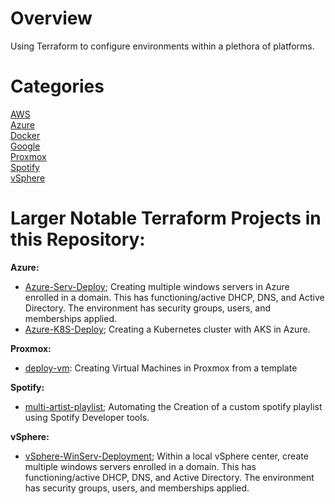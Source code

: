 # Overview
Using Terraform to configure environments within a plethora of platforms. 
# Categories
[AWS](https://github.com/Cinderblook/tacklebox/tree/main/Terraform/AWS) <br>
[Azure](https://github.com/Cinderblook/tacklebox/tree/main/Terraform/Azure) <br>
[Docker](https://github.com/Cinderblook/tacklebox/tree/main/Terraform/Docker) <br>
[Google](https://github.com/Cinderblook/tacklebox/tree/main/Terraform/GCP) <br>
[Proxmox](https://github.com/Cinderblook/tacklebox/tree/main/Terraform/Proxmox) <br>
[Spotify](https://github.com/Cinderblook/tacklebox/tree/main/Terraform/Spotify) <br>
[vSphere](https://github.com/Cinderblook/tacklebox/tree/main/Terraform/vSphere) <br>

# Larger Notable Terraform Projects in this Repository:
**Azure:**
* [Azure-Serv-Deploy](); Creating multiple windows servers in Azure enrolled in a domain. This has functioning/active DHCP, DNS, and Active Directory. The environment has security groups, users, and memberships applied. 
* [Azure-K8S-Deploy](); Creating a Kubernetes cluster with AKS in Azure.

**Proxmox:**
* [deploy-vm](): Creating Virtual Machines in Proxmox from a template

**Spotify:**
* [multi-artist-playlist](); Automating the Creation of a custom spotify playlist using Spotify Developer tools.

**vSphere:**
* [vSphere-WinServ-Deployment](); Within a local vSphere center, create multiple windows servers enrolled in a domain. This has functioning/active DHCP, DNS, and Active Directory. The environment has security groups, users, and memberships applied. 
 